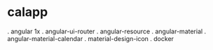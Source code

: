 # calapp

. angular 1x
. angular-ui-router
. angular-resource
. angular-material
. angular-material-calendar
. material-design-icon
. docker
